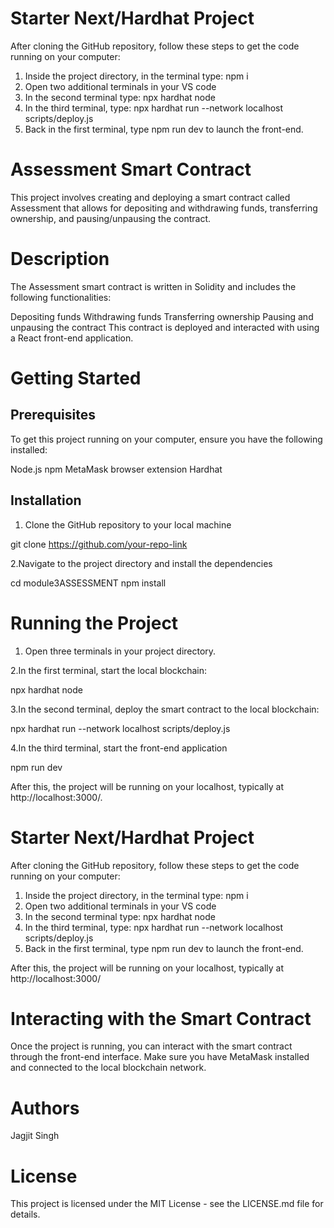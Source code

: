 # Starter Next/Hardhat Project

After cloning the GitHub repository, follow these steps to get the code running on your computer:

1. Inside the project directory, in the terminal type: npm i
2. Open two additional terminals in your VS code
3. In the second terminal type: npx hardhat node
4. In the third terminal, type: npx hardhat run --network localhost scripts/deploy.js
5. Back in the first terminal, type npm run dev to launch the front-end.

# Assessment Smart Contract
This project involves creating and deploying a smart contract called Assessment that allows for depositing and withdrawing funds, transferring ownership, and pausing/unpausing the contract.

# Description
The Assessment smart contract is written in Solidity and includes the following functionalities:

Depositing funds
Withdrawing funds
Transferring ownership
Pausing and unpausing the contract
This contract is deployed and interacted with using a React front-end application.

# Getting Started

## Prerequisites
To get this project running on your computer, ensure you have the following installed:

Node.js
npm
MetaMask browser extension
Hardhat

## Installation
1. Clone the GitHub repository to your local machine

git clone https://github.com/your-repo-link

2.Navigate to the project directory and install the dependencies

cd module3ASSESSMENT
npm install

# Running the Project

1. Open three terminals in your project directory.

2.In the first terminal, start the local blockchain:

npx hardhat node

3.In the second terminal, deploy the smart contract to the local blockchain:

npx hardhat run --network localhost scripts/deploy.js

4.In the third terminal, start the front-end application

npm run dev

After this, the project will be running on your localhost, typically at http://localhost:3000/.

# Starter Next/Hardhat Project

After cloning the GitHub repository, follow these steps to get the code running on your computer:

1. Inside the project directory, in the terminal type: npm i
2. Open two additional terminals in your VS code
3. In the second terminal type: npx hardhat node
4. In the third terminal, type: npx hardhat run --network localhost scripts/deploy.js
5. Back in the first terminal, type npm run dev to launch the front-end.

After this, the project will be running on your localhost, typically at http://localhost:3000/

# Interacting with the Smart Contract
Once the project is running, you can interact with the smart contract through the front-end interface. Make sure you have MetaMask installed and connected to the local blockchain network.

# Authors
Jagjit Singh

# License
This project is licensed under the MIT License - see the LICENSE.md file for details.



